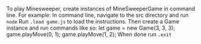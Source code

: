 To play Minesweeper, create instances of MineSweeperGame in command line.
For example:
In command line, navigate to the src directory and run `node`
Run `.load game.js` to load the instructions.
Then create a Game instance and run commands like so:
let game = new Game(3, 3, 3);
game.playMove(0, 1);
game.playMove(1, 2);
When done run `.exit`
